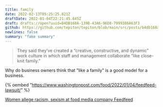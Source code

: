 ```yaml
---
title: family
date: 2022-02-13T05:25:25.821Z
draftDate: 2022-01-04T22:21:45.845Z
draft: drafts://open?uuid=B4DB168A-139B-43A6-96D8-7999386A63F3
github: https://github.com/tepiton/tepiton/blob/main/src/posts/b4db168a-139b-43a6-96d8-7999386a63f3.md
newlines: false
summary: "fake summary"
---
```

> They said they’ve created a “creative, constructive, and dynamic” work culture in which staff and management collaborate “like close-knit family.” 

Why do business owners think that "like a family" is a good model for a business.
<!-- excerpt -->


{% oembed "https://www.washingtonpost.com/food/2022/01/04/feedfeed-lawsuit/"  %}

[Women allege racism, sexism at food media company Feedfeed](https://www.washingtonpost.com/food/2022/01/04/feedfeed-lawsuit/)
